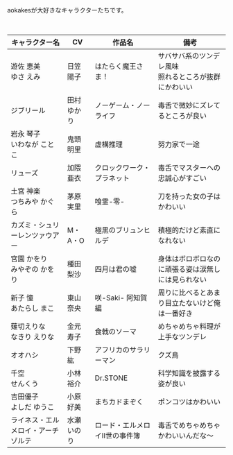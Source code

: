 aokakesが大好きなキャラクターたちです。  

<br>

|キャラクター名|CV|作品名|備考|
|---|---|---|---|
|遊佐 恵美<br>ゆさ えみ|日笠陽子|はたらく魔王さま！|サバサバ系のツンデレ風味<br>照れるところが抜群にかわいい|
|ジブリール|田村ゆかり|ノーゲーム・ノーライフ|毒舌で微妙にズレてるところが良い|
|岩永 琴子<br>いわなが ことこ|鬼頭明里|虚構推理|努力家で一途|
|リューズ|加隈亜衣|クロックワーク・プラネット|毒舌でマスターへの忠誠心がすごい|
|土宮 神楽<br>つちみや かぐら|茅原実里|喰霊-零-|刀を持った女の子はかわいい|
|カズミ・シュリーレンツァウアー|M・A・O|極黒のブリュンヒルデ|積極的だけど素直になれない|
|宮園 かをり<br>みやぞの かをり|種田梨沙|四月は君の嘘|身体はボロボロなのに頑張る姿は涙無しには見られない|
|新子 憧<br>あたらし まこ|東山奈央|咲-Saki- 阿知賀編|周りに比べるとあまり目立たないけど俺は一番好き|
|薙切えりな<br>なきり えりな|金元寿子|食戟のソーマ|めちゃめちゃ料理が上手なツンデレ|
|オオハシ|下野紘|アフリカのサラリーマン|クズ鳥|
|千空<br>せんくう|小林裕介|Dr.STONE|科学知識を披露する姿が良い|
|吉田優子<br>よしだ ゆうこ|小原好美|まちカドまぞく|ポンコツはかわいい|
|ライネス・エルメロイ・アーチゾルテ|水瀬いのり|ロード・エルメロイⅡ世の事件簿|毒舌でめちゃめちゃかわいいんだな～|